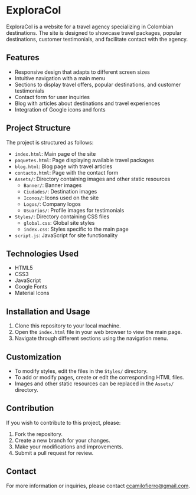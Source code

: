 # ExploraCol

ExploraCol is a website for a travel agency specializing in Colombian destinations. The site is designed to showcase travel packages, popular destinations, customer testimonials, and facilitate contact with the agency.

## Features

- Responsive design that adapts to different screen sizes
- Intuitive navigation with a main menu
- Sections to display travel offers, popular destinations, and customer testimonials
- Contact form for user inquiries
- Blog with articles about destinations and travel experiences
- Integration of Google icons and fonts

## Project Structure

The project is structured as follows:

- `index.html`: Main page of the site
- `paquetes.html`: Page displaying available travel packages
- `blog.html`: Blog page with travel articles
- `contacto.html`: Page with the contact form
- `Assets/`: Directory containing images and other static resources
  - `Banner/`: Banner images
  - `Ciudades/`: Destination images
  - `Iconos/`: Icons used on the site
  - `Logos/`: Company logos
  - `Usuarios/`: Profile images for testimonials
- `Styles/`: Directory containing CSS files
  - `global.css`: Global site styles
  - `index.css`: Styles specific to the main page
- `script.js`: JavaScript for site functionality

## Technologies Used

- HTML5
- CSS3
- JavaScript
- Google Fonts
- Material Icons

## Installation and Usage

1. Clone this repository to your local machine.
2. Open the `index.html` file in your web browser to view the main page.
3. Navigate through different sections using the navigation menu.

## Customization

- To modify styles, edit the files in the `Styles/` directory.
- To add or modify pages, create or edit the corresponding HTML files.
- Images and other static resources can be replaced in the `Assets/` directory.

## Contribution

If you wish to contribute to this project, please:

1. Fork the repository.
2. Create a new branch for your changes.
3. Make your modifications and improvements.
4. Submit a pull request for review.

## Contact

For more information or inquiries, please contact [ccamilofierro@gmail.com](mailto:ccamilofierro@email.com).